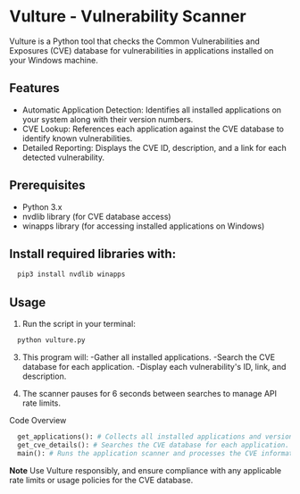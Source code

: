 # Vulture - Vulnerability Scanner
Vulture is a Python tool that checks the Common Vulnerabilities and Exposures (CVE) database for vulnerabilities in applications installed on your Windows machine.

## Features
  -  Automatic Application Detection: Identifies all installed applications on your system along with their version numbers.
  -  CVE Lookup: References each application against the CVE database to identify known vulnerabilities.
  -  Detailed Reporting: Displays the CVE ID, description, and a link for each detected vulnerability.

## Prerequisites
  -  Python 3.x
  -  nvdlib library (for CVE database access)
  -  winapps library (for accessing installed applications on Windows)

## Install required libraries with:
```cmd
  pip3 install nvdlib winapps
```

## Usage
1.  Run the script in your terminal:
```cmd   
  python vulture.py
```

3. This program will:
    -Gather all installed applications.
    -Search the CVE database for each application.
    -Display each vulnerability's ID, link, and description.
   
4.  The scanner pauses for 6 seconds between searches to manage API rate limits.

Code Overview
```python
  get_applications(): # Collects all installed applications and versions.
  get_cve_details(): # Searches the CVE database for each application.
  main(): # Runs the application scanner and processes the CVE information.
```
  
**Note**
Use Vulture responsibly, and ensure compliance with any applicable rate limits or usage policies for the CVE database.

